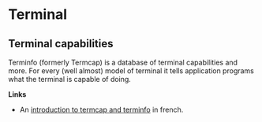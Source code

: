 # Terminal

## Terminal capabilities

Terminfo (formerly Termcap) is a database of terminal capabilities and more. For every (well almost) model of terminal it tells application programs what the terminal is capable of doing. 


**Links**

- An [introduction to termcap and terminfo](https://zestedesavoir.com/tutoriels/1733/termcap-et-terminfo/) in french.
